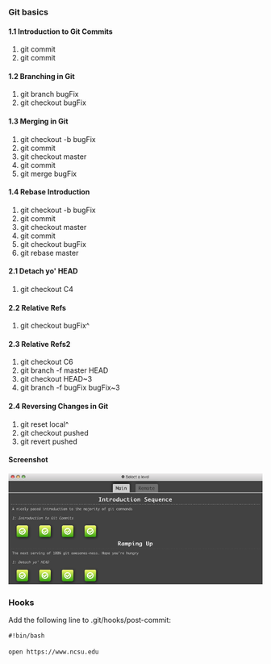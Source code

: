 ### Git basics

#### 1.1 Introduction to Git Commits

1. git commit
2. git commit

#### 1.2 Branching in Git

1. git branch bugFix
2. git checkout bugFix

#### 1.3 Merging in Git

1. git checkout -b bugFix
2. git commit
3. git checkout master
4. git commit
5. git merge bugFix

#### 1.4 Rebase Introduction

1. git checkout -b bugFix
2. git commit
3. git checkout master
4. git commit
5. git checkout bugFix
6. git rebase master

#### 2.1 Detach yo' HEAD

1. git checkout C4

#### 2.2 Relative Refs

1. git checkout bugFix^

#### 2.3 Relative Refs2

1. git checkout C6
2. git branch -f master HEAD
3. git checkout HEAD~3
4. git branch -f bugFix bugFix~3

#### 2.4 Reversing Changes in Git

1. git reset local^
2. git checkout pushed
3. git revert pushed

#### Screenshot
![alt text](HW0.png)

### Hooks

Add the following line to .git/hooks/post-commit:

 	#!bin/bash
 	
 	open https://www.ncsu.edu